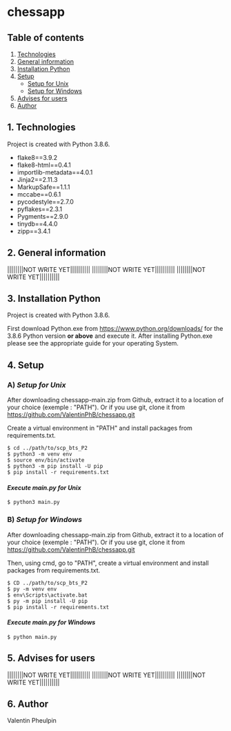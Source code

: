 # chessapp
## Table of contents

1. [Technologies](#1-technologies)
2. [General information](#2-general-information)
3. [Installation Python](#3-installation-python)
4. [Setup](#4-setup)
	- [Setup for Unix](#a-setup-for-unix)
 	- [Setup for Windows](#b-setup-for-windows)
5. [Advises for users](#5-advises-for-users)
6. [Author](#6-author)

## 1. Technologies

Project is created with Python 3.8.6.

- flake8==3.9.2
- flake8-html==0.4.1
- importlib-metadata==4.0.1
- Jinja2==2.11.3
- MarkupSafe==1.1.1
- mccabe==0.6.1
- pycodestyle==2.7.0
- pyflakes==2.3.1
- Pygments==2.9.0
- tinydb==4.4.0
- zipp==3.4.1


## 2. General information

||||||||NOT WRITE YET||||||||||
||||||||NOT WRITE YET||||||||||
||||||||NOT WRITE YET||||||||||

## 3. Installation Python

Project is created with Python 3.8.6.

First download Python.exe from https://www.python.org/downloads/ for the 3.8.6 Python version __or above__ and execute it. 
After installing Python.exe please see the appropriate guide for your operating System.

## 4. Setup
### A) *Setup for Unix*

After downloading chessapp-main.zip from Github, extract it to a location of your choice (exemple : "PATH").
Or if you use git, clone it from https://github.com/ValentinPhB/chessapp.git

Create a virtual environment in "PATH" and install packages from requirements.txt.
```
$ cd ../path/to/scp_bts_P2
$ python3 -m venv env
$ source env/bin/activate
$ python3 -m pip install -U pip
$ pip install -r requirements.txt
```

#### *Execute main.py for Unix* 
```
$ python3 main.py
```

### B) *Setup for Windows* 

After downloading chessapp-main.zip from Github, extract it to a location of your choice (exemple : "PATH").
Or if you use git, clone it from https://github.com/ValentinPhB/chessapp.git

Then, using cmd, go to "PATH", create a virtual environment and install packages from requirements.txt.
```
$ CD ../path/to/scp_bts_P2
$ py -m venv env
$ env\Scripts\activate.bat
$ py -m pip install -U pip
$ pip install -r requirements.txt
```

#### *Execute main.py for Windows*
```
$ python main.py
```

## 5. Advises for users

||||||||NOT WRITE YET||||||||||
||||||||NOT WRITE YET||||||||||
||||||||NOT WRITE YET||||||||||


## 6. Author

Valentin Pheulpin
